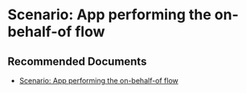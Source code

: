   <properties
	pageTitle="error - aadsts50076"
	description="error - aadsts50076"
	service="microsoft.PowerBIDedicated"
	resource="capacities"
	authors="pjfreitas"
	ms.author="pfreitas"	
	displayOrder="640"
	selfHelpType="generic"
	supportTopicIds="32628093"
	productPesIds="16334"
	cloudEnvironments="public, MoonCake, fairfax, usnat, ussec" 
	articleId="1dec7a4b-3a96-a1e5-db0e-2335dddd31b0"
	ownershipId="PowerBI_PowerBI"
/>

# Scenario: App performing the on-behalf-of flow

## **Recommended Documents**

* [Scenario: App performing the on-behalf-of flow](https://docs.microsoft.com/azure/active-directory/develop/conditional-access-dev-guide#scenario-app-performing-the-on-behalf-of-flow)
